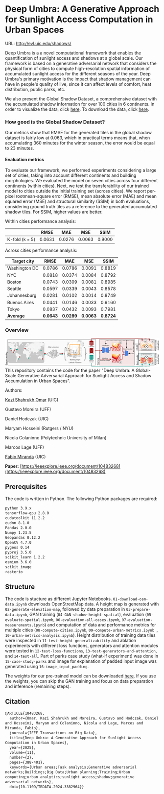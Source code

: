 
# Deep Umbra: A Generative Approach for Sunlight Access Computation in Urban Spaces

URL: http://evl.uic.edu/shadows/

Deep Umbra is a a novel computational framework that enables the quantification of sunlight access and shadows at a global scale. Our framework is based on a generative adversarial network that considers the physical form of cities to compute high-resolution spatial information of accumulated sunlight access for the different seasons of the year. Deep Umbra's primary motivation is the impact that shadow management can have in people's quality of live, since it can affect levels of comfort, heat distribution, public parks, etc.

We also present the Global Shadow Dataset, a comprehensive dataset with the accumulated shadow information for over 100 cities in 6 continents. In order to visualize the data, click [here](http://evl.uic.edu/shadows/map/). To download the data, click [here](http://evl.uic.edu/shadows/).

### How good is the Global Shadow Dataset?

Our metrics show that RMSE for the generated tiles in the global shadow dataset is fairly low at 0.063, which in practical terms means that, when accumulating 360 minutes for the winter season, the error would be equal to 23 minutes.

#### Evaluation metrics

To evaluate our framework, we performed experiments considering a large set of cities, taking into account different continents and building morphologies. We evaluated the model on seven cities across four different continents (within cities). Next, we test the transferability of our trained model to cities outside the initial training set (across cities). We report per-pixel rootmean-square error (RMSE), mean absolute error (MAE) and mean squared error (MSE) and structural similarity (SSIM) in both evaluations, considering ground truth tiles as a reference to the generated accumulated shadow tiles. For SSIM, higher values are better.

Within cities performance analysis:

|                |  RMSE   |   MAE   |   MSE   |   SSIM   |
| -------------- | :-----: | :-----: | :-----: |  :-----: |
| K-fold (k = 5) | 0.0631  | 0.0276  | 0.0063  |  0.9000  |

Across cities performance analysis:

| Target city   |    RMSE    |     MAE    |     MSE    |     SSIM    |
| ------------- | :---------:| :---------:| :---------:| :---------: |
| Washington DC |   0.0786   |   0.0786   |   0.0091   |    0.8819   |
| NYC           |   0.0818   |   0.0374   |   0.0084   |    0.8792   |
| Boston        |   0.0743   |   0.0309   |   0.0081   |    0.8985   |
| Seattle       |   0.0597   |   0.0339   |   0.0043   |    0.8578   |
| Johannesburg  |   0.0281   |   0.0102   |   0.0014   |    0.8749   |
| Buenos Aires  |   0.0441   |   0.0146   |   0.0033   |    0.9160   |
| Tokyo         |   0.0837   |   0.0432   |   0.0093   |    0.7981   |
| **Average**   | **0.0643** | **0.0289** | **0.0063** |  **0.8724** |

### Overview
![Overview of Deep Umbra](overview.png)
This repository contains the code for the paper "Deep Umbra: A Global-Scale Generative Adversarial Approach for Sunlight Access and Shadow Accumulation in Urban Spaces".

Authors:

[Kazi Shahrukh Omar](https://komar41.github.io) (UIC)

Gustavo Moreira (UFF)

Daniel Hodczak (UIC)

Maryam Hosseini (Rutgers / NYU)

Nicola Colaninno (Polytechnic University of Milan)

Marcos Lage (UFF)

[Fabio Miranda](https://fmiranda.me) (UIC)

**Paper:** [https://ieeexplore.ieee.org/document/10483268](https://ieeexplore.ieee.org/document/10483268)

## Prerequisites

The code is written in Python. The following Python packages are required:

```
python 3.9.x
tensorflow-gpu 2.8.0
cudatoolkit 11.2.2
cudnn 8.1.0
Pandas 2.0.0
Numpy 1.23.5
Geopandas 0.12.2
OpenCV 4.7.0
pygeos 0.14
pyproj 3.5.0
scikit_learn 1.2.2
osmium 3.6.0
scikit_image
rasterio
```

## Structure

The code is stucture as different Jupyter Notebooks. `01-download-osm-data.ipynb` downloads OpenStreetMap data. A height map is generated with `02-generate-elevation-map`, followed by data preparation in `03-prepare-data.ipynb`, GAN training (`04-GAN-shadow-height-spatial`), evaluation (`05-evaluate-spatial.ipynb`, `06-evaluation-all-cases.ipynb`, `07-evaluation-measurements.ipynb`) and computation of data and performance metrics for multiple cities (`08-compute-cities.ipynb`, `09-compute-urban-metrics.ipynb `, `10-urban-metrics-analysis.ipynb`). Height distribution of training data tiles were inspected in `11-test-height-generalizability` and ablation experiments with different loss functions, generators and attention modules were tested in `12-test-loss-functions`, `13-test-generators-and-attention`, and `14-test-all`. Part of parks case study (what-if experiment) was done in `15-case-study-parks` and image for explanation of padded input image was generated using `16-image_input_padding`.

The weights for our pre-trained model can be downloaded [here](https://drive.google.com/file/d/1DoCpba4L7AlG7ZTvBDXwsLxltLm3ezgH/view?usp=sharing). If you use the weights, you can skip the GAN training and focus on data preparation and inference (remaining steps).

## Citation

```
@ARTICLE{10483268,
  author={Omar, Kazi Shahrukh and Moreira, Gustavo and Hodczak, Daniel and Hosseini, Maryam and Colaninno, Nicola and Lage, Marcos and Miranda, Fabio},
  journal={IEEE Transactions on Big Data}, 
  title={Deep Umbra: A Generative Approach for Sunlight Access Computation in Urban Spaces}, 
  year={2025},
  volume={11},
  number={2},
  pages={388-401},
  keywords={Urban areas;Task analysis;Generative adversarial networks;Buildings;Big Data;Urban planning;Training;Urban computing;urban analytics;sunlight access;shadow;generative adversarial networks},
  doi={10.1109/TBDATA.2024.3382964}}
```
